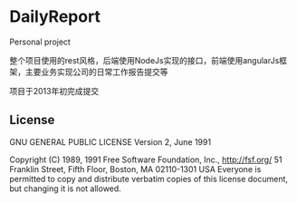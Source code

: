 DailyReport
===========

Personal project

整个项目使用的rest风格，后端使用NodeJs实现的接口，前端使用angularJs框架，主要业务实现公司的日常工作报告提交等

项目于2013年初完成提交

## License

GNU GENERAL PUBLIC LICENSE
                       Version 2, June 1991

 Copyright (C) 1989, 1991 Free Software Foundation, Inc., <http://fsf.org/>
 51 Franklin Street, Fifth Floor, Boston, MA 02110-1301 USA
 Everyone is permitted to copy and distribute verbatim copies
 of this license document, but changing it is not allowed.
